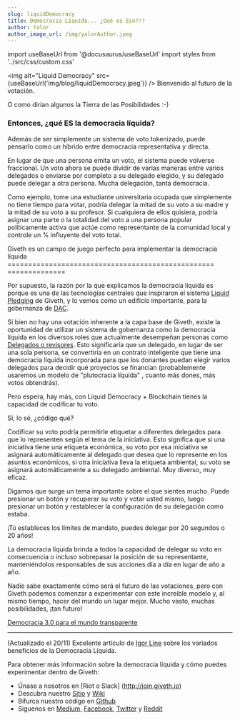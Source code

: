 ```yaml
---
slug: liquidDemocracy
title: Democracia Líquida... ¿Qué es Eso?!?
author: Yalor
author_image_url: /img/yalorAuthor.jpeg
---
```

import useBaseUrl from '@docusaurus/useBaseUrl'
import styles from '../src/css/custom.css'

<img alt="Liquid Democracy" src={useBaseUrl('img/blog/liquidDemocracy.jpeg')} />
Bienvenido al futuro de la votación.

O como dirían algunos la Tierra de las Posibilidades :-)

### Entonces, ¿qué ES la democracia líquida?

Además de ser simplemente un sistema de voto tokenizado, puede pensarlo como un híbrido entre democracia representativa y directa.

En lugar de que una persona emita un voto, el sistema puede volverse fraccional. Un voto ahora se puede dividir de varias maneras entre varios delegados o enviarse por completo a su delegado elegido, y su delegado puede delegar a otra persona. Mucha delegación, tanta democracia.

Como ejemplo, tome una estudiante universitaria ocupada que simplemente no tiene tiempo para votar, podría delegar la mitad de su voto a su madre y la mitad de su voto a su profesor. Si cualquiera de ellos quisiera, podría asignar una parte o la totalidad del voto a una persona popular políticamente activa que actúe como representante de la comunidad local y controle un % influyente del voto total.


Giveth es un campo de juego perfecto para implementar la democracia líquida
================================================== ==============

Por supuesto, la razón por la que explicamos la democracia líquida es porque es una de las tecnologías centrales que inspiraron el sistema [Liquid Pledging](https://github.com/Giveth/liquidpledging) de Giveth, y lo vemos como un edificio importante, para la gobernanza de [DAC](https://medium.com/giveth/giveth-introduces-decentralized-altruistic-communities-dacs-d1155a79bdc4).

Si bien no hay una votación inherente a la capa base de Giveth, existe la oportunidad de utilizar un sistema de gobernanza como la democracia líquida en los diversos roles que actualmente desempeñan personas como [Delegados o revisores](https://medium.com/giveth/what-is-the-future-of-giving-d50446b0a0e4). Esto significaría que un delegado, en lugar de ser una sola persona, se convertiría en un contrato inteligente que tiene una democracia líquida incorporada para que los donantes puedan elegir varios delegados para decidir qué proyectos se financian (probablemente usaremos un modelo de "plutocracia líquida" , cuanto más dones, más votos obtendrás).

Pero espera, hay más, con Liquid Democracy + Blockchain tienes la capacidad de codificar tu voto.

Sí, lo sé, ¿código qué?

Codificar su voto podría permitirle etiquetar a diferentes delegados para que lo representen según el tema de la iniciativa. Esto significa que si una iniciativa tiene una etiqueta económica, su voto por esa iniciativa se asignará automáticamente al delegado que desea que lo represente en los asuntos económicos, si otra iniciativa lleva la etiqueta ambiental, su voto se asignará automáticamente a su delegado ambiental. Muy diverso, muy eficaz.

Digamos que surge un tema importante sobre el que sientes mucho. Puede presionar un botón y recuperar su voto y votar usted mismo, luego presionar un botón y restablecer la configuración de su delegación como estaba.

¡Tú estableces los límites de mandato, puedes delegar por 20 segundos o 20 años!

La democracia líquida brinda a todos la capacidad de delegar su voto en consecuencia o incluso sobrepasar la posición de su representante, manteniéndolos responsables de sus acciones día a día en lugar de año a año.

Nadie sabe exactamente cómo será el futuro de las votaciones, pero con Giveth podemos comenzar a experimentar con este increíble modelo y, al mismo tiempo, hacer del mundo un lugar mejor. Mucho vasto, muchas posibilidades, ¡tan futuro!

[Democracia 3.0 para el mundo transparente](https://medium.com/decentfund/democracy-3-0-for-the-transparent-world-5a9f1ffad1ad)
-------------------------------------------------- -------------------------------------------------- -------------------------

(Actualizado el 20/11) Excelente artículo de [Igor Line](https://medium.com/u/bc1f295769e2?source=post_page-----bd3c63e8df52--------------------------------) sobre los variados beneficios de la Democracia Líquida.

Para obtener más información sobre la democracia líquida y cómo puedes experimentar dentro de Giveth:

* Únase a nosotros en [Riot o Slack] (http://join.giveth.io)
* Descubra nuestro [Sitio](http://giveth.io/) y [Wiki](https://wiki.giveth.io/)
* Bifurca nuestro código en [Github](http://github.com/Giveth/)
* Síguenos en [Medium](http://medium.com/giveth/), [Facebook](https://www.facebook.com/givethio), [Twitter](http://twitter.com/givethio ) y [Reddit](https://www.reddit.com/r/giveth/)
